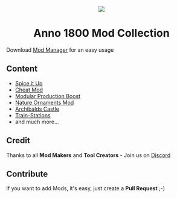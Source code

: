 <p align="center">
    <img src="https://github.com/anno-mods.png">
</p>
<h1 align="center">Anno 1800 Mod Collection</h1>

Download [Mod Manager](https://github.com/anno-mods/Anno) for an easy usage

## Content

* [Spice it Up](https://www.nexusmods.com/anno1800/mods/5)
* [Cheat Mod](https://www.nexusmods.com/anno1800/mods/4)
* [Modular Production Boost](https://www.nexusmods.com/anno1800/mods/6)
* [Nature Ornaments Mod](https://www.nexusmods.com/anno1800/mods/7)
* [Archibalds Castle](https://www.nexusmods.com/anno1800/mods/9)
* [Train-Stations](https://www.nexusmods.com/anno1800/mods/8)
* and much more...

## Credit

Thanks to all **Mod Makers** and **Tool Creators** - Join us on [Discord](https://discord.gg/KEVaVby)

## Contribute

If you want to add Mods, it's easy, just create a **Pull Request** ;-)
